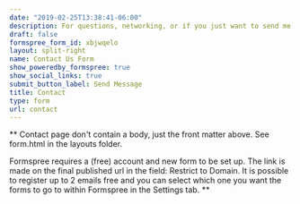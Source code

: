 ```yaml
---
date: "2019-02-25T13:38:41-06:00"
description: For questions, networking, or if you just want to send me a message, feel free to use this contact form.
draft: false
formspree_form_id: xbjwqelo
layout: split-right
name: Contact Us Form
show_poweredby_formspree: true
show_social_links: true
submit_button_label: Send Message
title: Contact
type: form
url: contact
---
```


** Contact page don't contain a body, just the front matter above.
See form.html in the layouts folder.

Formspree requires a (free) account and new form to be set up. The link is made on the final published url in the field: Restrict to Domain. It is possible to register up to 2 emails free and you can select which one you want the forms to go to within Formspree in the Settings tab.
**
